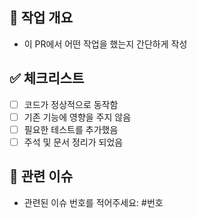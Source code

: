 ## 📌 작업 개요
- 이 PR에서 어떤 작업을 했는지 간단하게 작성

## ✅ 체크리스트
- [ ] 코드가 정상적으로 동작함
- [ ] 기존 기능에 영향을 주지 않음
- [ ] 필요한 테스트를 추가했음
- [ ] 주석 및 문서 정리가 되었음

## 📝 관련 이슈
- 관련된 이슈 번호를 적어주세요: #번호